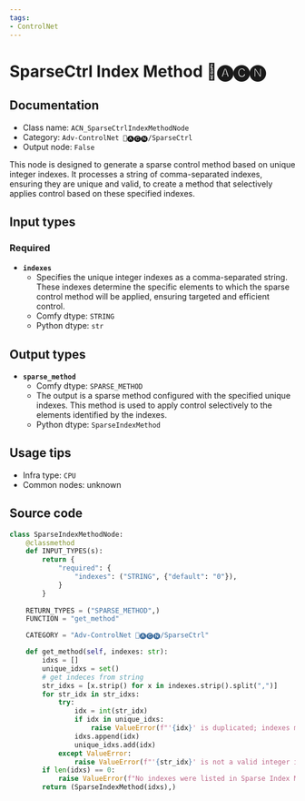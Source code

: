 ```yaml
---
tags:
- ControlNet
---
```


# SparseCtrl Index Method 🛂🅐🅒🅝
## Documentation
- Class name: `ACN_SparseCtrlIndexMethodNode`
- Category: `Adv-ControlNet 🛂🅐🅒🅝/SparseCtrl`
- Output node: `False`

This node is designed to generate a sparse control method based on unique integer indexes. It processes a string of comma-separated indexes, ensuring they are unique and valid, to create a method that selectively applies control based on these specified indexes.
## Input types
### Required
- **`indexes`**
    - Specifies the unique integer indexes as a comma-separated string. These indexes determine the specific elements to which the sparse control method will be applied, ensuring targeted and efficient control.
    - Comfy dtype: `STRING`
    - Python dtype: `str`
## Output types
- **`sparse_method`**
    - Comfy dtype: `SPARSE_METHOD`
    - The output is a sparse method configured with the specified unique indexes. This method is used to apply control selectively to the elements identified by the indexes.
    - Python dtype: `SparseIndexMethod`
## Usage tips
- Infra type: `CPU`
- Common nodes: unknown


## Source code
```python
class SparseIndexMethodNode:
    @classmethod
    def INPUT_TYPES(s):
        return {
            "required": {
                "indexes": ("STRING", {"default": "0"}),
            }
        }
    
    RETURN_TYPES = ("SPARSE_METHOD",)
    FUNCTION = "get_method"

    CATEGORY = "Adv-ControlNet 🛂🅐🅒🅝/SparseCtrl"

    def get_method(self, indexes: str):
        idxs = []
        unique_idxs = set()
        # get indeces from string
        str_idxs = [x.strip() for x in indexes.strip().split(",")]
        for str_idx in str_idxs:
            try:
                idx = int(str_idx)
                if idx in unique_idxs:
                    raise ValueError(f"'{idx}' is duplicated; indexes must be unique.")
                idxs.append(idx)
                unique_idxs.add(idx)
            except ValueError:
                raise ValueError(f"'{str_idx}' is not a valid integer index.")
        if len(idxs) == 0:
            raise ValueError(f"No indexes were listed in Sparse Index Method.")
        return (SparseIndexMethod(idxs),)

```
